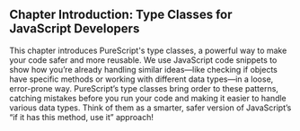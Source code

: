 ## Chapter Introduction: Type Classes for JavaScript Developers

This chapter introduces PureScript's type classes, a powerful way to make your code safer and more reusable. We use JavaScript code snippets to show how you’re already handling similar ideas—like checking if objects have specific methods or working with different data types—in a loose, error-prone way. PureScript’s type classes bring order to these patterns, catching mistakes before you run your code and making it easier to handle various data types. Think of them as a smarter, safer version of JavaScript’s “if it has this method, use it” approach!